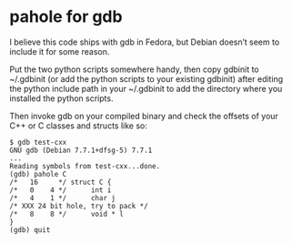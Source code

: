 pahole for gdb
==============

I believe this code ships with gdb in Fedora, but Debian doesn’t seem
to include it for some reason.

Put the two python scripts somewhere handy, then copy gdbinit to
~/.gdbinit (or add the python scripts to your existing gdbinit) after
editing the python include path in your ~/.gdbinit to add the
directory where you installed the python scripts.

Then invoke gdb on your compiled binary and check the offsets of your
C++ or C classes and structs like so:

```
$ gdb test-cxx
GNU gdb (Debian 7.7.1+dfsg-5) 7.7.1
...
Reading symbols from test-cxx...done.
(gdb) pahole C
/*   16     */ struct C {
/*   0    4 */      int i
/*   4    1 */      char j
/* XXX 24 bit hole, try to pack */
/*   8    8 */      void * l
}
(gdb) quit
```
